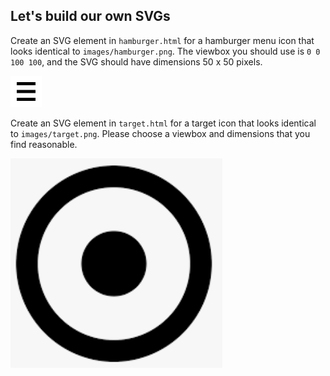 ## Let's build our own SVGs

Create an SVG element in `hamburger.html` for a hamburger menu icon that looks identical to `images/hamburger.png`. The viewbox you should use is `0 0 100 100`, and the SVG should have dimensions 50 x 50 pixels.

![image](images/hamburger.png)

Create an SVG element in `target.html` for a target icon that looks identical to `images/target.png`. Please choose a viewbox and dimensions that you find reasonable.

![image](images/target.png)
